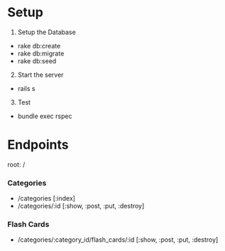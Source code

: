 # Setup

1. Setup the Database
  - rake db:create
  - rake db:migrate
  - rake db:seed

2. Start the server
  - rails s

3. Test
  - bundle exec rspec


# Endpoints

root: /

### Categories
  - /categories         [:index]
  - /categories/:id     [:show, :post, :put, :destroy]

### Flash Cards
  - /categories/:category_id/flash_cards/:id    [:show, :post, :put, :destroy]
